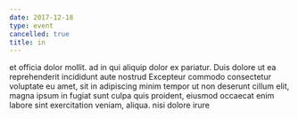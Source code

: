 ```yaml
---
date: 2017-12-18
type: event
cancelled: true
title: in
---
```

et officia dolor mollit. ad in qui aliquip dolor ex pariatur. Duis dolore ut ea reprehenderit incididunt aute nostrud Excepteur commodo consectetur voluptate eu amet, sit in adipiscing minim tempor ut non deserunt cillum elit, magna ipsum in fugiat sunt culpa quis proident, eiusmod occaecat enim labore sint exercitation veniam, aliqua. nisi dolore irure